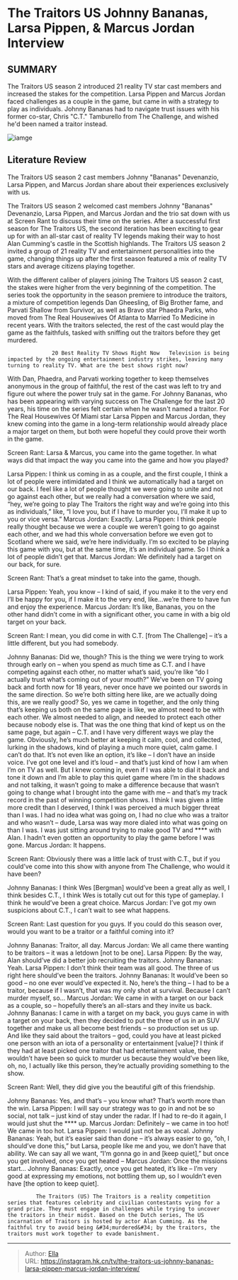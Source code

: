 # The Traitors US Johnny Bananas, Larsa Pippen, &amp; Marcus Jordan Interview


## SUMMARY 



  The Traitors US season 2 introduced 21 reality TV star cast members and increased the stakes for the competition.   Larsa Pippen and Marcus Jordan faced challenges as a couple in the game, but came in with a strategy to play as individuals.   Johnny Bananas had to navigate trust issues with his former co-star, Chris &#34;C.T.&#34; Tamburello from The Challenge, and wished he&#39;d been named a traitor instead.  

![iamge](https://static1.srcdn.com/wordpress/wp-content/uploads/2024/01/embargo-1_12-9-p-m-et-the-traitors-us-season-2_-who-are-the-traitors_-spoilers.jpg)

## Literature Review
The Traitors US season 2 cast members Johnny &#34;Bananas&#34; Devenanzio, Larsa Pippen, and Marcus Jordan share about their experiences exclusively with us.




The Traitors US season 2 welcomed cast members Johnny &#34;Bananas&#34; Devenanzio, Larsa Pippen, and Marcus Jordan and the trio sat down with us at Screen Rant to discuss their time on the series. After a successful first season for The Traitors US, the second iteration has been exciting to gear up for with an all-star cast of reality TV legends making their way to host Alan Cumming&#39;s castle in the Scottish highlands. The Traitors US season 2 invited a group of 21 reality TV and entertainment personalities into the game, changing things up after the first season featured a mix of reality TV stars and average citizens playing together.




With the different caliber of players joining The Traitors US season 2 cast, the stakes were higher from the very beginning of the competition. The series took the opportunity in the season premiere to introduce the traitors, a mixture of competition legends Dan Gheesling, of Big Brother fame, and Parvati Shallow from Survivor, as well as Bravo star Phaedra Parks, who moved from The Real Housewives Of Atlanta to Married To Medicine in recent years. With the traitors selected, the rest of the cast would play the game as the faithfuls, tasked with sniffing out the traitors before they get murdered.

                  20 Best Reality TV Shows Right Now   Television is being impacted by the ongoing entertainment industry strikes, leaving many turning to reality TV. What are the best shows right now?    

With Dan, Phaedra, and Parvati working together to keep themselves anonymous in the group of faithful, the rest of the cast was left to try and figure out where the power truly sat in the game. For Johnny Bananas, who has been appearing with varying success on The Challenge for the last 20 years, his time on the series felt certain when he wasn&#39;t named a traitor. For The Real Housewives Of Miami star Larsa Pippen and Marcus Jordan, they knew coming into the game in a long-term relationship would already place a major target on them, but both were hopeful they could prove their worth in the game.




Screen Rant: Larsa &amp; Marcus, you came into the game together. In what ways did that impact the way you came into the game and how you played?


Larsa Pippen: I think us coming in as a couple, and the first couple, I think a lot of people were intimidated and I think we automatically had a target on our back. I feel like a lot of people thought we were going to unite and not go against each other, but we really had a conversation where we said, “hey, we’re going to play The Traitors the right way and we’re going into this as individuals,” like, “I love you, but if I have to murder you, I’ll make it up to you or vice versa.”
Marcus Jordan: Exactly.
Larsa Pippen: I think people really thought because we were a couple we weren’t going to go against each other, and we had this whole conversation before we even got to Scotland where we said, we’re here individually. I’m so excited to be playing this game with you, but at the same time, it’s an individual game. So I think a lot of people didn’t get that.
Marcus Jordan: We definitely had a target on our back, for sure.





Screen Rant: That’s a great mindset to take into the game, though.


Larsa Pippen: Yeah, you know – I kind of said, if you make it to the very end I’ll be happy for you, if I make it to the very end, like…we’re there to have fun and enjoy the experience.
Marcus Jordan: It’s like, Bananas, you on the other hand didn’t come in with a significant other, you came in with a big old target on your back.


Screen Rant: I mean, you did come in with C.T. [from The Challenge] – it’s a little different, but you had somebody.


Johnny Bananas: Did we, though? This is the thing we were trying to work through early on – when you spend as much time as C.T. and I have competing against each other, no matter what’s said, you’re like “do I actually trust what’s coming out of your mouth?” We’ve been on TV going back and forth now for 18 years, never once have we pointed our swords in the same direction. So we’re both sitting here like, are we actually doing this, are we really good? So, yes we came in together, and the only thing that’s keeping us both on the same page is like, we almost need to be with each other. We almost needed to align, and needed to protect each other because nobody else is. That was the one thing that kind of kept us on the same page, but again – C.T. and I have very different ways we play the game.
Obviously, he’s much better at keeping it calm, cool, and collected, lurking in the shadows, kind of playing a much more quiet, calm game. I can’t do that. It’s not even like an option, it’s like – I don’t have an inside voice. I’ve got one level and it’s loud – and that’s just kind of how I am when I’m on TV as well. But I knew coming in, even if I was able to dial it back and tone it down and I’m able to play this quiet game where I’m in the shadows and not talking, it wasn’t going to make a difference because that wasn’t going to change what I brought into the game with me – and that’s my track record in the past of winning competition shows. I think I was given a little more credit than I deserved, I think I was perceived a much bigger threat than I was. I had no idea what was going on, I had no clue who was a traitor and who wasn’t – dude, Larsa was way more dialed into what was going on than I was. I was just sitting around trying to make good TV and **** with Alan. I hadn’t even gotten an opportunity to play the game before I was gone.
Marcus Jordan: It happens.





Screen Rant: Obviously there was a little lack of trust with C.T., but if you could’ve come into this show with anyone from The Challenge, who would it have been?


Johnny Bananas: I think Wes [Bergman] would’ve been a great ally as well, I think besides C.T., I think Wes is totally cut out for this type of gameplay. I think he would’ve been a great choice.
Marcus Jordan: I’ve got my own suspicions about C.T., I can’t wait to see what happens.


Screen Rant: Last question for you guys. If you could do this season over, would you want to be a traitor or a faithful coming into it?


Johnny Bananas: Traitor, all day.
Marcus Jordan: We all came there wanting to be traitors – it was a letdown [not to be one].
Larsa Pippen: By the way, Alan should’ve did a better job recruiting the traitors.
Johnny Bananas: Yeah.
Larsa Pippen: I don’t think their team was all good. The three of us right here should’ve been the traitors.
Johnny Bananas: It would’ve been so good – no one ever would’ve expected it. No, here’s the thing – I had to be a traitor, because if I wasn’t, that was my only shot at survival. Because I can’t murder myself, so…
Marcus Jordan: We came in with a target on our back as a couple, so – hopefully there’s an all-stars and they invite us back.
Johnny Bananas: I came in with a target on my back, you guys came in with a target on your back, then they decided to put the three of us in an SUV together and make us all become best friends – so production set us up. And like they said about the traitors – god, could you have at least picked one person with an iota of a personality or entertainment [value]? I think if they had at least picked one traitor that had entertainment value, they wouldn’t have been so quick to murder us because they would’ve been like, oh, no, I actually like this person, they’re actually providing something to the show.





Screen Rant: Well, they did give you the beautiful gift of this friendship.


Johnny Bananas: Yes, and that’s – you know what? That’s worth more than the win.
Larsa Pippen: I will say our strategy was to go in and not be so social, not talk – just kind of stay under the radar. If I had to re-do it again, I would just shut the **** up.
Marcus Jordan: Definitely – we came in too hot! We came in too hot.
Larsa Pippen: I would just not be as vocal.
Johnny Bananas: Yeah, but it’s easier said than done – it’s always easier to go, “oh, I should’ve done this,” but Larsa, people like me and you, we don’t have that ability. We can say all we want, “I’m gonna go in and [keep quiet],” but once you get involved, once you get heated –
Marcus Jordan: Once the missions start…
Johnny Bananas: Exactly, once you get heated, it’s like – I’m very good at expressing my emotions, not bottling them up, so I wouldn’t even have [the option to keep quiet].






             The Traitors (US) The Traitors is a reality competition series that features celebrity and civilian contestants vying for a grand prize. They must engage in challenges while trying to uncover the traitors in their midst. Based on the Dutch series, The US incarnation of Traitors is hosted by actor Alan Cumming. As the faithful try to avoid being &#34;murdered&#34; by the traitors, the traitors must work together to evade banishment.  


---

> Author: [Ella](https://instagram.hk.cn/)  
> URL: https://instagram.hk.cn/tv/the-traitors-us-johnny-bananas-larsa-pippen-marcus-jordan-interview/  

